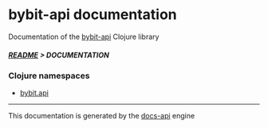 
# bybit-api documentation

Documentation of the [bybit-api](https://github.com/bithandshake/bybit-api) Clojure library

##### [README](../README.md) > DOCUMENTATION

### Clojure namespaces

* [bybit.api](clj/bybit/API.md)

---

This documentation is generated by the [docs-api](https://github.com/bithandshake/docs-api) engine

